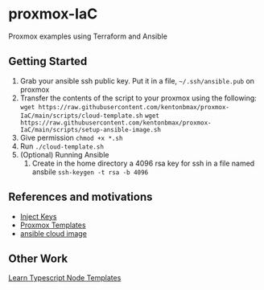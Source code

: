 # proxmox-IaC
Proxmox examples using Terraform and Ansible

## Getting Started
1. Grab your ansible ssh public key. Put it in a file, `~/.ssh/ansible.pub` on proxmox
1. Transfer the contents of the script to your proxmox using the following:
   `wget https://raw.githubusercontent.com/kentonbmax/proxmox-IaC/main/scripts/cloud-template.sh`
   `wget https://raw.githubusercontent.com/kentonbmax/proxmox-IaC/main/scripts/setup-ansible-image.sh`
1. Give permission `chmod +x *.sh`
1. Run `./cloud-template.sh`
1. (Optional) Running Ansible
   1. Create in the home directory a 4096 rsa key for ssh in a file named ansbile `ssh-keygen -t rsa -b 4096`
   
## References and motivations
- [Inject Keys](https://www.cyberciti.biz/faq/how-to-add-ssh-public-key-to-qcow2-linux-cloud-images-using-virt-sysprep/)
- [Proxmox Templates](https://pve.proxmox.com/wiki/VM_Templates_and_Clones)
- [ansible cloud image](https://ronamosa.io/docs/engineer/LAB/proxmox-cloudinit/)

## Other Work
[Learn Typescript Node Templates](https://learntnt.com)

